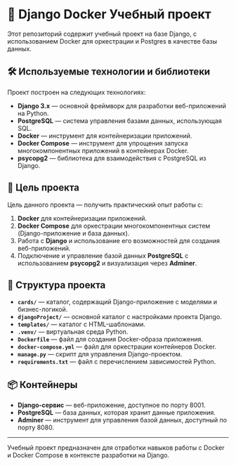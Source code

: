 # 🐳 Django Docker Учебный проект

Этот репозиторий содержит учебный проект на базе Django, с использованием Docker для оркестрации и Postgres в качестве базы данных.

## 🛠️ Используемые технологии и библиотеки

Проект построен на следующих технологиях:

- **Django 3.x** — основной фреймворк для разработки веб-приложений на Python.
- **PostgreSQL** — система управления базами данных, использующая SQL.
- **Docker** — инструмент для контейнеризации приложений.
- **Docker Compose** — инструмент для упрощения запуска многокомпонентных приложений в контейнерах Docker.
- **psycopg2** — библиотека для взаимодействия с PostgreSQL из Django.

## 🎯 Цель проекта

Цель данного проекта — получить практический опыт работы с:

1. **Docker** для контейнеризации приложений.
2. **Docker Compose** для оркестрации многокомпонентных систем (Django-приложение и база данных).
3. Работа с **Django** и использование его возможностей для создания веб-приложений.
4. Подключение и управление базой данных **PostgreSQL** с использованием **psycopg2** и визуализация через **Adminer**.

## 📂 Структура проекта

- **`cards/`** — каталог, содержащий Django-приложение с моделями и бизнес-логикой.
- **`djangoProject/`** — основной каталог с настройками проекта Django.
- **`templates/`** — каталог с HTML-шаблонами.
- **`.venv/`** — виртуальная среда Python.
- **`Dockerfile`** — файл для создания Docker-образа приложения.
- **`docker-compose.yml`** — файл для оркестрации контейнеров Docker.
- **`manage.py`** — скрипт для управления Django-проектом.
- **`requirements.txt`** — файл с перечислением зависимостей Python.

## 📦 Контейнеры

- **Django-сервис** — веб-приложение, доступное по порту 8001.
- **PostgreSQL** — база данных, которая хранит данные приложения.
- **Adminer** — инструмент для управления базой данных, доступный по порту 8080.

---

Учебный проект предназначен для отработки навыков работы с Docker и Docker Compose в контексте разработки на Django.
